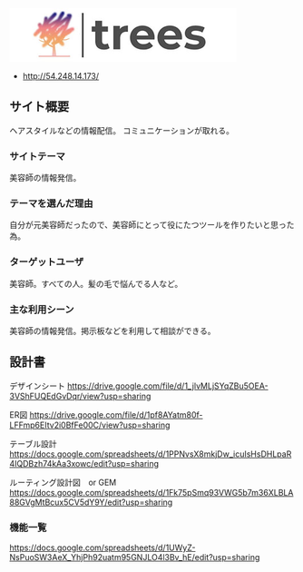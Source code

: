 ![main-title](app/assets/images/trees-main-title.jpg)

- http://54.248.14.173/

## サイト概要
ヘアスタイルなどの情報配信。
コミュニケーションが取れる。
### サイトテーマ
美容師の情報発信。

### テーマを選んだ理由
自分が元美容師だったので、美容師にとって役にたつツールを作りたいと思った為。

### ターゲットユーザ
美容師。すべての人。髪の毛で悩んでる人など。

### 主な利用シーン
美容師の情報発信。掲示板などを利用して相談ができる。



## 設計書
デザインシート
https://drive.google.com/file/d/1_jlvMLjSYqZBu5OEA-3VShFUQEdGvDqr/view?usp=sharing

ER図
https://drive.google.com/file/d/1pf8AYatm80f-LFFmp6EItv2i0BfFe00C/view?usp=sharing

テーブル設計
https://docs.google.com/spreadsheets/d/1PPNvsX8mkjDw_icuIsHsDHLpaR4IQDBzh74kAa3xowc/edit?usp=sharing

ルーティング設計図　or GEM
https://docs.google.com/spreadsheets/d/1Fk75pSmq93VWG5b7m36XLBLA88GVgMtBcux5CV5dY9Y/edit?usp=sharing

### 機能一覧
https://docs.google.com/spreadsheets/d/1UWyZ-NsPuoSW3AeX_YhjPh92uatm95GNJLO4l3Bv_hE/edit?usp=sharing

